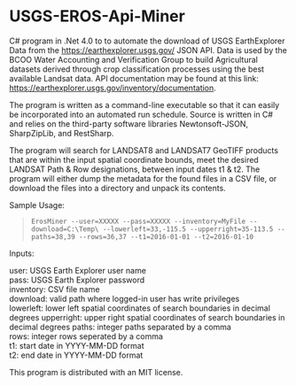 # USGS-EROS-Api-Miner
C# program in .Net 4.0 to to automate the download of USGS EarthExplorer Data from the https://earthexplorer.usgs.gov/ JSON API. Data is used by the BCOO Water Accounting and Verification Group to build Agricultural datasets derived through crop classification processes using the best available Landsat data. API documentation may be found at this link: https://earthexplorer.usgs.gov/inventory/documentation.

The program is written as a command-line executable so that it can easily be incorporated into an automated run schedule. Source is written in C# and relies on the third-party software libraries Newtonsoft-JSON, SharpZipLib, and RestSharp.

The program will search for LANDSAT8 and LANDSAT7 GeoTIFF products that are within the input spatial coordinate bounds, meet the desired  LANDSAT Path & Row designations, between input dates t1 & t2. The program will either dump the metadata for the found files in a CSV file, or download the files into a directory and unpack its contents.

Sample Usage:
>`ErosMiner --user=XXXXX --pass=XXXXX --inventory=MyFile --download=C:\Temp\ --lowerleft=33,-115.5 --upperright=35-113.5 --paths=38,39 --rows=36,37 --t1=2016-01-01 --t2=2016-01-10`

Inputs:
>
user: USGS Earth Explorer user name  
pass: USGS Earth Explorer password  
inventory: CSV file name  
download: valid path where logged-in user has write privileges  
lowerleft: lower left spatial coordinates of search boundaries in decimal degrees
upperright: upper right spatial coordinates of search boundaries in decimal degrees
paths: integer paths separated by a comma  
rows: integer rows seperated by a comma  
t1: start date in YYYY-MM-DD format  
t2: end date in YYYY-MM-DD format  

This program is distributed with an MIT license.
